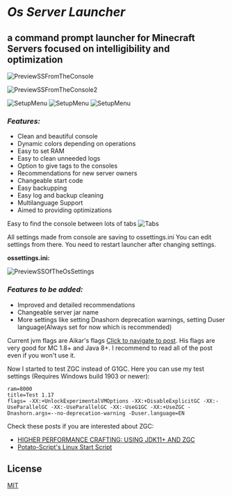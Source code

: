 # ***Os Server Launcher***
## a command prompt launcher for Minecraft Servers focused on intelligibility and optimization

![PreviewSSFromTheConsole](readmeAssets/preview.png)


![PreviewSSFromTheConsole2](readmeAssets/preview2.png)




![SetupMenu](readmeAssets/preview3.png)
![SetupMenu](readmeAssets/preview4.png)
![SetupMenu](readmeAssets/preview5.png)


### ***Features:***
- Clean and beautiful console
- Dynamic colors depending on operations
- Easy to set RAM
- Easy to clean unneeded logs
- Option to give tags to the consoles
- Recommendations for new server owners
- Changeable start code
- Easy backupping
- Easy log and backup cleaning
- Multilanguage Support
- Aimed to providing optimizations

Easy to find the console between lots of tabs
![Tabs](readmeAssets/tabs.png)




All settings made from console are saving to ossettings.ini
You can edit settings from there. You need to restart launcher after changing settings.

**ossettings.ini:**

![PreviewSSOfTheOsSettings](readmeAssets/settings.png)



### ***Features to be added:***
- Improved and detailed recommendations
- Changeable server jar name
- More settings like setting Dnashorn deprecation warnings, setting Duser language(Always set for now which is recommended)



Current jvm flags are Aikar's flags [Click to navigate to post](https://aikar.co/2018/07/02/tuning-the-jvm-g1gc-garbage-collector-flags-for-minecraft/). His flags are very good for MC 1.8+ and Java 8+. I recommend to read all of the post even if you won't use it.

Now I started to test ZGC instead of G1GC. Here you can use my test settings (Requires Windows build 1903 or newer):
```
ram=8000
title=Test 1.17
flags= -XX:+UnlockExperimentalVMOptions -XX:+DisableExplicitGC -XX:-UseParallelGC -XX:-UseParallelGC -XX:-UseG1GC -XX:+UseZGC -Dnashorn.args=--no-deprecation-warning -Duser.language=EN
```

Check these posts if you are interested about ZGC:
* [HIGHER PERFORMANCE CRAFTING: USING JDK11+ AND ZGC](https://krusic22.com/2020/03/25/higher-performance-crafting-using-jdk11-and-zgc/)
* [Potato-Script's Linux Start Script](https://github.com/krusic22/Potato-Scripts/blob/master/Linux_StartScript.sh)

## License
[MIT](https://choosealicense.com/licenses/mit/)